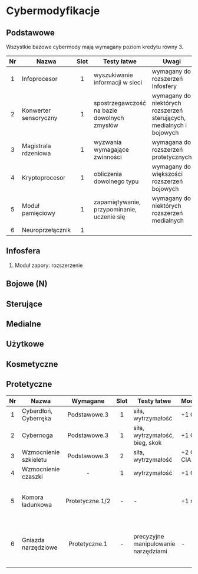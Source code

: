 <!-- ---
layout: default
title: Cybermodyfikacje
parent: Dokumenty
nav_order: 2
--- -->

# Cybermodyfikacje

## Podstawowe

Wszystkie bazowe cybermody mają wymagany poziom kredytu równy 3.

|  Nr   | Nazwa                 | Slot  | Testy łatwe                                 | Uwagi                                                                 |
| :---: | --------------------- | :---: | ------------------------------------------- | --------------------------------------------------------------------- |
|   1   | Infoprocesor          |   1   | wyszukiwanie informacji w sieci             | wymagany do  rozszerzeń Infosfery                                     |
|   2   | Konwerter sensoryczny |   1   | spostrzegawczość na bazie dowolnych zmysłów | wymagany do  niektórych rozszerzeń sterujących, medialnych i bojowych |
|   3   | Magistrala rdzeniowa  |   1   | wyzwania wymagające zwinności               | wymagana do  rozszerzeń protetycznych                                 |
|   4   | Kryptoprocesor        |   1   | obliczenia dowolnego typu                   | wymagany do większości rozszerzeń bojowych                            |
|   5   | Moduł pamięciowy      |   1   | zapamiętywanie, przypominanie, uczenie się  | wymagany do niektórych rozszerzeń medialnych                          |
|   6   | Neuroprzełącznik      |   1   |                                             |                                                                       |

## Infosfera

1. Moduł zapory: rozszerzenie

## Bojowe (N)

## Sterujące

## Medialne

## Użytkowe

## Kosmetyczne

## Protetyczne

|  Nr   | Nazwa                 |    Wymagane     | Slot  | Testy łatwe                          | Modyfikatory    | Uwagi                                               |
| :---: | --------------------- | :-------------: | :---: | ------------------------------------ | --------------- | --------------------------------------------------- |
|   1   | Cyberdłoń, Cyberręka  |  Podstawowe.3   |   1   | siła, wytrzymałość                   | +1 OCHR         |                                                     |
|   2   | Cybernoga             |  Podstawowe.3   |   1   | siła, wytrzymałość, bieg, skok       | +1 OCHR         |                                                     |
|   3   | Wzmocnienie szkieletu |  Podstawowe.3   |   2   | siła, wytrzymałość                   | +2 OCHR, +1 CIA |                                                     |
|   4   | Wzmocnienie czaszki   |        -        |   1   | wytrzymałość                         | +1 OCHR         |                                                     |
|   5   | Komora ładunkowa      | Protetyczne.1/2 |   -   | -                                    | +1 slot ekwip.  | montowana w cyberręce lub cybernodze                |
|   6   | Gniazda narzędziowe   |  Protetyczne.1  |   -   | precyzyjne manipulowanie narzędziami | -               | montowana w cyberręce, do wyboru 3 zestawy narzędzi |
